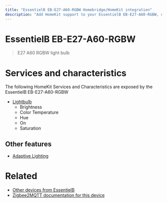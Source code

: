 ```yaml
---
title: "EssentielB EB-E27-A60-RGBW Homebridge/HomeKit integration"
description: "Add HomeKit support to your EssentielB EB-E27-A60-RGBW, using Homebridge, Zigbee2MQTT and homebridge-z2m."
---
```

<!---
This file has been GENERATED using src/docgen/docgen.ts
DO NOT EDIT THIS FILE MANUALLY!
-->
# EssentielB EB-E27-A60-RGBW
> E27 A60 RGBW light bulb


# Services and characteristics
The following HomeKit Services and Characteristics are exposed by
the EssentielB EB-E27-A60-RGBW

* [Lightbulb](../../light.md)
  * Brightness
  * Color Temperature
  * Hue
  * On
  * Saturation

## Other features
* [Adaptive Lighting](../../light.md)

# Related
* [Other devices from EssentielB](../index.md#essentielb)
* [Zigbee2MQTT documentation for this device](https://www.zigbee2mqtt.io/devices/EB-E27-A60-RGBW.html)